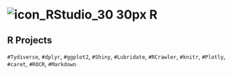 # ![icon_RStudio_30 30px](https://github.com/user-attachments/assets/84ebeefc-831c-4f8d-bc38-24cc9ecc02f0) R

## R Projects

`#Tydiverse`, `#dplyr`, `#ggplot2`, `#Shiny`, `#Lubridate`, `#RCrawler`, `#knitr`, `#Plotly`, `#caret`, `#ROCR`, `#Markdown`
